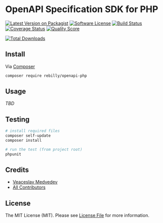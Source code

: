 # OpenAPI Specification SDK for PHP

[![Latest Version on Packagist][ico-version]][link-packagist]
[![Software License][ico-license]](LICENSE)
[![Build Status][ico-travis]][link-travis]
[![Coverage Status][ico-scrutinizer]][link-scrutinizer]
[![Quality Score][ico-code-quality]][link-code-quality]
<!-- [![Code Style][ico-cs]][link-cs] -->
[![Total Downloads][ico-downloads]][link-downloads]

## Install

Via [Composer](https://getcomposer.org)

```bash
composer require rebilly/openapi-php
```

## Usage

*TBD*

## Testing

```bash
# install required files
composer self-update
composer install

# run the test (from project root)
phpunit
```

## Credits

- [Veaceslav Medvedev](https://github.com/slavcodev)
- [All Contributors](../../contributors)

## License

The MIT License (MIT). Please see [License File](LICENSE) for more information.

[ico-version]: https://img.shields.io/packagist/v/rebilly/openapi-php.svg?style=flat-square
[ico-license]: https://img.shields.io/badge/license-MIT-brightgreen.svg?style=flat-square
[ico-travis]: https://img.shields.io/travis/Rebilly/openapi-php/master.svg?style=flat-square
[ico-scrutinizer]: https://img.shields.io/scrutinizer/coverage/g/Rebilly/openapi-php.svg?style=flat-square
[ico-code-quality]: https://img.shields.io/scrutinizer/g/Rebilly/openapi-php.svg?style=flat-square
[ico-downloads]: https://img.shields.io/packagist/dt/Rebilly/openapi-php.svg?style=flat-square
[ico-cs]: https://styleci.io/repos/58494094/shield

[link-packagist]: https://packagist.org/packages/rebilly/openapi-php
[link-travis]: https://travis-ci.org/Rebilly/openapi-php
[link-scrutinizer]: https://scrutinizer-ci.com/g/Rebilly/openapi-php/code-structure
[link-code-quality]: https://scrutinizer-ci.com/g/Rebilly/openapi-php
[link-downloads]: https://packagist.org/packages/rebilly/openapi-php
[link-cs]: https://styleci.io/repos/58494094
